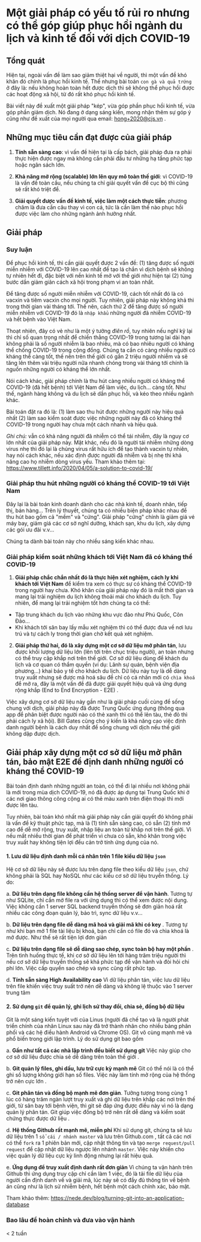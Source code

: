 # Một giải pháp có yếu tố rủi ro nhưng có thể góp giúp phục hồi ngành du lịch và kinh tế đối với dịch COVID-19


## Tổng quát 

Hiện tại, ngoài vấn đề làm sao giảm thiệt hại về người, thì một vấn đề khó khăn đó chính là phục hồi kinh tế. Thế nhưng bài toán `con gà và quả trứng` ở đây là: nếu không hoàn toàn hết được dịch thì sẽ không thể phục hồi được các hoạt động xã hội, từ đó rất khó phục hồi kinh tế. 

Bài viết này đề xuất một giải pháp "kép", vừa góp phần phục hồi kinh tế, vừa góp phần giảm dịch. Nó đang ở dạng sáng kiến, mong nhận thêm sự góp ý cũng như đề xuất của mọi người qua email: hong+2020@cjs.vn . 


## Những mục tiêu cần đạt được của giải pháp

1. **Tính sẵn sàng cao**: vì vấn đề hiện tại là cấp bách, giải pháp đưa ra phải thực hiện được ngay mà không cần phải đầu tư những hạ tầng phức tạp hoặc ngân sách lớn. 

2. **Khả năng mở rộng (scalable) lớn lên quy mô toàn thế giới**: vì COVID-19 là vấn đề toàn cầu, nếu chúng ta chỉ giải quyết vấn đề cục bộ thì cũng sẽ rất khó triệt để. 

3. **Giải quyết được vấn đề kinh tế, việc làm một cách thực tiễn**: phương châm là đưa cần câu thay vì con cá, tức là cần làm thế nào phục hồi được việc làm cho những ngành ảnh hưởng nhất. 

## Giải pháp

### Suy luận

Để phục hồi kinh tế, thì cần giải quyết được 2 vấn đề: (1) tăng được số người miễn nhiễm với COVID-19 lên cao nhất để tạo lá chắn vì dịch bệnh sẽ không tự nhiên hết đi, đặc biệt với nền kinh tế mở với thế giới như hiện tại (2) từng bước dần giảm giãn cách xã hội trong phạm vi an toàn nhất. 

Để tăng được số người miễn nhiễm với COVID-19, cách tốt nhất đó là có vacxin và tiêm vacxin cho mọi người. Tuy nhiên, giải pháp này không khả thi trong thời gian vài tháng tới. Thế nên, cách thứ 2 để tăng được số người miễn nhiễm với COVID-19 đó là `nhập khẩu` những người đã nhiễm COVID-19 và hết bệnh vào Việt Nam. 

Thoạt nhiên, đây có vẻ như là một ý tưởng *điên rồ*, tuy nhiên nếu nghĩ kỹ lại thì chỉ số quan trọng nhất để chiến thằng COVID-19 trong tương lai dài hạn không phải là số người nhiễm là bao nhiêu, mà có bao nhiêu người có kháng thể chống COVID-19 trong cộng đồng. Chúng ta cần có càng nhiều người có kháng thể càng tốt, thế nên trên thế giới có gần 2 triệu người nhiễm và sẽ tăng lên thêm vài triệu người nữa nhanh chóng trong vài tháng tới chính là nguồn những người có kháng thể lớn nhất. 

Nói cách khác, giải pháp chính là thu hút càng nhiều người có kháng thể COVID-19 (đã hết bệnh) tới Việt Nam để làm việc, du lịch... càng tốt. Như thế, ngành hàng không và du lịch sẽ dần phục hồi, và kéo theo nhiều ngành khác. 

Bài toán đặt ra đó là: (1) làm sao thu hút được những người này hiệu quả nhất (2) làm sao kiểm soát được việc những người này đã có kháng thể COVID-19 trong người hay chưa một cách nhanh và hiệu quả. 

_Ghi chú:_ vẫn có khả năng người đã nhiễm có thể tái nhiễm, đây là nguy cơ lớn nhất của giải pháp này. Mặt khác, nếu đó là người tái nhiễm những dòng virus nhẹ thì đó lại là chủng virus rất hữu ích để tạo thành vacxin tự nhiên, hay nói cách khác, nếu xác định được người đã nhiễm và bị nhẹ thì khả năng cao họ nhiễm dòng virus yếu. Tham khảo thêm tại: https://www.tillett.info/2020/04/05/a-solution-to-covid-19/ 

### Giải pháp thu hút những người có kháng thể COVID-19 tới Việt Nam

Đây lại là bài toán kinh doanh dành cho các nhà kinh tế, doanh nhân, tiếp thị, bán hàng... Trên lý thuyết, chúng ta có nhiều biện pháp khác nhau để thu hút bao gồm cả "mềm" và "cứng". Giải pháp "cứng" chính là giảm giá vé máy bay, giảm giá các cơ sở nghĩ dưỡng, khách sạn, khu du lịch, xây dựng các gói ưu đãi v.v... 

Chúng ta dành bài toán này cho nhiều sáng kiến khác nhau. 

### Giải pháp kiểm soát những khách tới Việt Nam đã có kháng thể COVID-19 

1. **Giải pháp chắc chắn nhất đó là thực hiện xét nghiệm, cách ly khi khách tới Việt Nam** để kiểm tra xem có thực sự có kháng thể COVID-19 trong người hay chưa. Khó khăn của giải pháp này đó là mất thời gian và mang lại trải nghiệm du lịch không thoải mái cho khách du lịch. Tuy nhiên, để mang lại trải nghiệm tốt hơn chúng ta có thể:

- Tập trung khách du lịch vào những khu vực đảo như Phú Quốc, Côn Đảo...  
- Khi khách tới sân bay lấy mẫu xét nghiệm thì có thể được đưa về nơi lưu trú và tự cách ly trong thời gian chờ kết quả xét nghiệm. 


2. **Giải pháp thứ hai, đó là xây dựng một cơ sở dữ liệu mở phân tán**, lưu được khối lượng dữ liệu lớn (lên tới trên chục triệu người), an toàn nhưng có thể truy cập khắp nơi trên thế giới. Cơ sở dữ liệu dùng để khách du lịch và cơ quan có thẩm quyền (ví dụ: Lãnh sự quán, bệnh viện địa phương...) khai báo y tế cho khách du lịch. Dữ liệu này tuy là dễ dàng truy xuất nhưng sẽ được mã hoá sâu để chỉ có cá nhân mới có `chìa khoá` để mở ra, đây là một vấn đề đã được giải quyết hiệu quả và ứng dụng rộng khắp (End to End Encryption - E2E) . 

Việc xây dựng cơ sở dữ liệu này gần như là giải pháp cuối cùng để sống chung với dịch, giải pháp này đã được Trung Quốc ứng dụng (thông qua app để phân biệt được người nào có thẻ xanh thì có thể lên tàu, thẻ đỏ thì phải cách ly xã hội). Bill Gates cũng cho ý kiến là khả năng cao việc định danh người bệnh là cách duy nhất để sống chung với dịch nếu thế giới không dập được dịch. 

## Giải pháp xây dựng một cơ sở dữ liệu mở phân tán, bảo mật E2E để định danh những người có kháng thể COVID-19

Bài toán định danh những người an toàn, có thể đi lại nhiều nơi không phải là mới trong mùa dịch COVID-19, nó đã được áp dụng tại Trung Quốc khi ở các nơi giao thông công cộng ai có thẻ màu xanh trên điện thoại thì mới được lên tàu. 

Tuy nhiên, bài toán khó nhất mà giải pháp này cần giải quyết đó không phải là vấn đề kỹ thuật phức tạp, mà là (1) tính sẵn sàng cao, có sẵn (2) tính mở cao để dễ mở rộng, truy xuất, nhập liệu an toàn từ khắp nơi trên thế giới. Vì nếu mất nhiều thời gian để phát triển vì chưa có sẵn, khó khăn trong việc truy xuất hay không tiện lợi đều cản trở tính ứng dụng của nó. 


#### 1. Lưu dữ liệu định danh mỗi cá nhân trên 1 file kiểu dữ liệu `json` 

Hệ cơ sở dữ liệu này sẽ được lưu trên dạng file theo kiểu dữ liệu `json`, chứ không phải là SQL hay NoSQL như các kiểu cơ sở dữ liệu truyển thống. Lý do:

a. **Dữ liệu trên dạng file không cần hệ thống server để vận hành**. Tương tự như SQLite, chỉ cần mở file ra với ứng dụng thì có thể xem được nội dung. Việc không cần 1 server SQL backend truyền thống sẽ đơn giản hoá rất nhiều các công đoạn quản lý, bảo trì, sync dữ liệu v.v... 


b. **Dữ liệu trên dạng file dễ dàng mã hoá và giải mã khi có key** . Tương tự như khi bạn mở 1 file tài liệu bị khoá, bạn chỉ cần có file đó và chìa khoá là mở được. Như thế sẽ rất tiện lợi đơn giản 

c. **Dữ liệu trên dạng file sẽ dễ dàng sao chép, sync toàn bộ hay một phần** . Trên tình huống thực tế, khi cơ sở dữ liệu lên tới hàng trăm triệu người thì nếu cơ sở dữ liệu truyền thống sẽ khá phức tạp để vận hành và đòi hỏi chi phí lớn. Việc cấp quyền sao chép và sync cũng rất phức tạp. 

d. **Tính sẵn sàng High Availability cao** Vì dữ liệu phân tán, việc lưu dữ liệu trên file khiến việc truy suất trở nên dễ dàng và không lệ thuộc vào 1 server trung tâm

#### 2. Sử dụng `git` để quản lý, ghi lịch sử thay đổi, chia sẻ, đồng bộ dữ liệu

Git là một sáng kiến tuyệt với của Linus (người đã chế tạo và là người phát triển chính của nhân Linux sau này đã trở thành nhân cho nhiều bảng phân phối và các hệ điều hành Android và Chrome OS). Git vô cùng mạnh mẽ và phổ biến trong giới lập trình. Lý do sử dụng git bao gồm

a. **Gần như tất cả các nhà lập trình đều biết sử dụng git** Việc này giúp cho cơ sở dữ liệu được chia sẻ dễ dàng trên toàn thế giới . 

b. **Git quản lý files, ghi dấu, lưu trữ cực kỳ mạnh mẽ** Git có thể nói là có thể ghi số lượng không giới hạn số files. Việc này làm tính mở rộng của hệ thống trở nên cực lớn . 

c. **Git phân tán và đồng bộ mạnh mẽ đơn giản**. Tưởng tượng trong cùng 1 lúc có hàng  trăm ngàn lượt truy xuất và ghi dữ liệu trên khắp các nơi trên thế giới, từ sân bay tới bệnh viện, thì git sẽ đáp ứng được điều này vì nó là dạng quản lý phân tán. Git giúp việc đồng bộ trở nên rất dễ dàng và kiểm soát chứng thực được dữ liệu . 

d. **Hệ thống Github rất mạnh mẽ, miễn phí** Khi sử dụng git, chúng ta sẽ lưu dữ liệu trên 1 `sổ cái / nhánh master` và lưu trên Github.com , tất cả các nơi có thể `fork` ra 1 phiên bản mới, cập nhật thông tin và tạo `merge request/pull request` để cập nhật dữ liệu ngược lên nhánh `master`. Việc này khiến cho việc quản lý dữ liệu cực kỳ linh động nhưng lại rất hiệu quả. 

e. **Ứng dụng để truy xuất định danh rất đơn giản** Vì chúng ta vận hành trên Github thì ứng dụng truy cập chỉ cần làm 1 việc, đó là tải file dữ liệu của người cần định danh về và giải mã, lúc này sẽ có đầy đủ thông tin về bệnh án cũng như là lịch sử nhiễm bệnh, hết bệnh một cách chính xác, bảo mật. 

Tham khảo thêm: https://nede.dev/blog/turning-git-into-an-application-database

### Bao lâu để hoàn chỉnh và đưa vào vận hành
< 2 tuần
